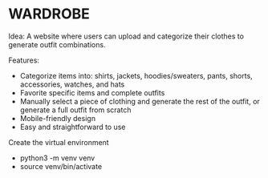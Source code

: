 # WARDROBE
Idea:
A website where users can upload and categorize their clothes to generate outfit combinations.

Features:
* Categorize items into: shirts, jackets, hoodies/sweaters, pants, shorts, accessories, watches, and hats
* Favorite specific items and complete outfits
* Manually select a piece of clothing and generate the rest of the outfit, or generate a full outfit from scratch
* Mobile-friendly design
* Easy and straightforward to use

Create the virtual environment
- python3 -m venv venv
- source venv/bin/activate

